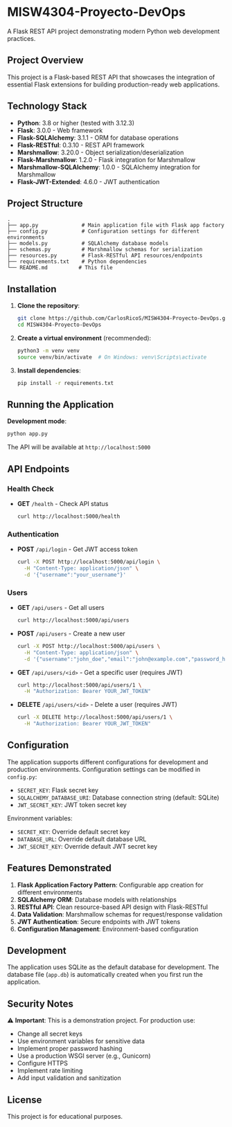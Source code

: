 # MISW4304-Proyecto-DevOps

A Flask REST API project demonstrating modern Python web development practices.

## Project Overview

This project is a Flask-based REST API that showcases the integration of essential Flask extensions for building production-ready web applications.

## Technology Stack

- **Python**: 3.8 or higher (tested with 3.12.3)
- **Flask**: 3.0.0 - Web framework
- **Flask-SQLAlchemy**: 3.1.1 - ORM for database operations
- **Flask-RESTful**: 0.3.10 - REST API framework
- **Marshmallow**: 3.20.0 - Object serialization/deserialization
- **Flask-Marshmallow**: 1.2.0 - Flask integration for Marshmallow
- **Marshmallow-SQLAlchemy**: 1.0.0 - SQLAlchemy integration for Marshmallow
- **Flask-JWT-Extended**: 4.6.0 - JWT authentication

## Project Structure

```
.
├── app.py              # Main application file with Flask app factory
├── config.py           # Configuration settings for different environments
├── models.py           # SQLAlchemy database models
├── schemas.py          # Marshmallow schemas for serialization
├── resources.py        # Flask-RESTful API resources/endpoints
├── requirements.txt    # Python dependencies
└── README.md          # This file
```

## Installation

1. **Clone the repository**:
   ```bash
   git clone https://github.com/CarlosRicoS/MISW4304-Proyecto-DevOps.git
   cd MISW4304-Proyecto-DevOps
   ```

2. **Create a virtual environment** (recommended):
   ```bash
   python3 -m venv venv
   source venv/bin/activate  # On Windows: venv\Scripts\activate
   ```

3. **Install dependencies**:
   ```bash
   pip install -r requirements.txt
   ```

## Running the Application

**Development mode**:
```bash
python app.py
```

The API will be available at `http://localhost:5000`

## API Endpoints

### Health Check
- **GET** `/health` - Check API status
  ```bash
  curl http://localhost:5000/health
  ```

### Authentication
- **POST** `/api/login` - Get JWT access token
  ```bash
  curl -X POST http://localhost:5000/api/login \
    -H "Content-Type: application/json" \
    -d '{"username":"your_username"}'
  ```

### Users
- **GET** `/api/users` - Get all users
  ```bash
  curl http://localhost:5000/api/users
  ```

- **POST** `/api/users` - Create a new user
  ```bash
  curl -X POST http://localhost:5000/api/users \
    -H "Content-Type: application/json" \
    -d '{"username":"john_doe","email":"john@example.com","password_hash":"hashed_pass"}'
  ```

- **GET** `/api/users/<id>` - Get a specific user (requires JWT)
  ```bash
  curl http://localhost:5000/api/users/1 \
    -H "Authorization: Bearer YOUR_JWT_TOKEN"
  ```

- **DELETE** `/api/users/<id>` - Delete a user (requires JWT)
  ```bash
  curl -X DELETE http://localhost:5000/api/users/1 \
    -H "Authorization: Bearer YOUR_JWT_TOKEN"
  ```

## Configuration

The application supports different configurations for development and production environments. Configuration settings can be modified in `config.py`:

- `SECRET_KEY`: Flask secret key
- `SQLALCHEMY_DATABASE_URI`: Database connection string (default: SQLite)
- `JWT_SECRET_KEY`: JWT token secret key

Environment variables:
- `SECRET_KEY`: Override default secret key
- `DATABASE_URL`: Override default database URL
- `JWT_SECRET_KEY`: Override default JWT secret key

## Features Demonstrated

1. **Flask Application Factory Pattern**: Configurable app creation for different environments
2. **SQLAlchemy ORM**: Database models with relationships
3. **RESTful API**: Clean resource-based API design with Flask-RESTful
4. **Data Validation**: Marshmallow schemas for request/response validation
5. **JWT Authentication**: Secure endpoints with JWT tokens
6. **Configuration Management**: Environment-based configuration

## Development

The application uses SQLite as the default database for development. The database file (`app.db`) is automatically created when you first run the application.

## Security Notes

⚠️ **Important**: This is a demonstration project. For production use:
- Change all secret keys
- Use environment variables for sensitive data
- Implement proper password hashing
- Use a production WSGI server (e.g., Gunicorn)
- Configure HTTPS
- Implement rate limiting
- Add input validation and sanitization

## License

This project is for educational purposes.